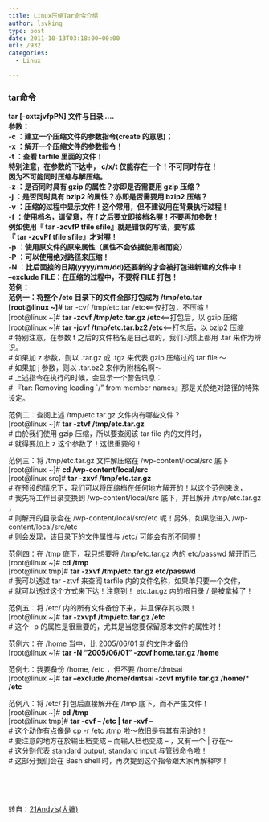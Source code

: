 ```yaml
---
title: Linux压缩Tar命令介绍
author: lsvking
type: post
date: 2011-10-13T03:18:00+00:00
url: /932
categories:
  - Linux

---
```

### <a id="tar" style="direction: ltr;" name="tar"><strong style="direction: ltr;">tar命令</strong></a>

<div>
  <p>
    <strong>tar [-cxtzjvfpPN] 文件与目录 &#8230;.<br /> 参数：<br /> -c ：建立一个压缩文件的参数指令(create 的意思)；<br /> -x ：解开一个压缩文件的参数指令！<br /> -t ：查看 tarfile 里面的文件！<br /> 特别注意，在参数的下达中， c/x/t 仅能存在一个！不可同时存在！<br /> 因为不可能同时压缩与解压缩。<br /> -z ：是否同时具有 gzip 的属性？亦即是否需要用 gzip 压缩？<br /> -j ：是否同时具有 bzip2 的属性？亦即是否需要用 bzip2 压缩？<br /> -v ：压缩的过程中显示文件！这个常用，但不建议用在背景执行过程！<br /> -f ：使用档名，请留意，在 f 之后要立即接档名喔！不要再加参数！<br /> 例如使用『 tar -zcvfP tfile sfile』就是错误的写法，要写成<br /> 『 tar -zcvPf tfile sfile』才对喔！<br /> -p ：使用原文件的原来属性（属性不会依据使用者而变）<br /> -P ：可以使用绝对路径来压缩！<br /> -N ：比后面接的日期(yyyy/mm/dd)还要新的才会被打包进新建的文件中！<br /> &#8211;exclude FILE：在压缩的过程中，不要将 FILE 打包！<br /> 范例：<br /> 范例一：将整个 /etc 目录下的文件全部打包成为 /tmp/etc.tar<br /> [root@linux ~]#</strong> tar -cvf /tmp/etc.tar /etc<==仅打包，不压缩！<br /> [root@linux ~]# <strong>tar -zcvf /tmp/etc.tar.gz /etc</strong><==打包后，以 gzip 压缩<br /> [root@linux ~]# <strong>tar -jcvf /tmp/etc.tar.bz2 /etc</strong><==打包后，以 bzip2 压缩<br /> # 特别注意，在参数 f 之后的文件档名是自己取的，我们习惯上都用 .tar 来作为辨识。<br /> # 如果加 z 参数，则以 .tar.gz 或 .tgz 来代表 gzip 压缩过的 tar file ～<br /> # 如果加 j 参数，则以 .tar.bz2 来作为附档名啊～<br /> # 上述指令在执行的时候，会显示一个警告讯息：<br /> # 『tar: Removing leading `/&#8221; from member names』那是关於绝对路径的特殊设定。
  </p>
  
  <p>
    范例二：查阅上述 /tmp/etc.tar.gz 文件内有哪些文件？<br /> [root@linux ~]# <strong>tar -ztvf /tmp/etc.tar.gz</strong><br /> # 由於我们使用 gzip 压缩，所以要查阅该 tar file 内的文件时，<br /> # 就得要加上 z 这个参数了！这很重要的！
  </p>
  
  <p>
    范例三：将 /tmp/etc.tar.gz 文件解压缩在 /wp-content/local/src 底下<br /> [root@linux ~]# <strong>cd /wp-content/local/src</strong><br /> [root@linux src]# <strong>tar -zxvf /tmp/etc.tar.gz</strong><br /> # 在预设的情况下，我们可以将压缩档在任何地方解开的！以这个范例来说，<br /> # 我先将工作目录变换到 /wp-content/local/src 底下，并且解开 /tmp/etc.tar.gz ，<br /> # 则解开的目录会在 /wp-content/local/src/etc 呢！另外，如果您进入 /wp-content/local/src/etc<br /> # 则会发现，该目录下的文件属性与 /etc/ 可能会有所不同喔！
  </p>
  
  <p>
    范例四：在 /tmp 底下，我只想要将 /tmp/etc.tar.gz 内的 etc/passwd 解开而已<br /> [root@linux ~]# <strong>cd /tmp</strong><br /> [root@linux tmp]# <strong>tar -zxvf /tmp/etc.tar.gz etc/passwd</strong><br /> # 我可以透过 tar -ztvf 来查阅 tarfile 内的文件名称，如果单只要一个文件，<br /> # 就可以透过这个方式来下达！注意到！ etc.tar.gz 内的根目录 / 是被拿掉了！
  </p>
  
  <p>
    范例五：将 /etc/ 内的所有文件备份下来，并且保存其权限！<br /> [root@linux ~]# <strong>tar -zxvpf /tmp/etc.tar.gz /etc</strong><br /> # 这个 -p 的属性是很重要的，尤其是当您要保留原本文件的属性时！
  </p>
  
  <p>
    范例六：在 /home 当中，比 2005/06/01 新的文件才备份<br /> [root@linux ~]# <strong>tar -N &#8220;2005/06/01&#8221; -zcvf home.tar.gz /home</strong>
  </p>
  
  <p>
    范例七：我要备份 /home, /etc ，但不要 /home/dmtsai<br /> [root@linux ~]# <strong>tar &#8211;exclude /home/dmtsai -zcvf myfile.tar.gz /home/* /etc</strong>
  </p>
  
  <p>
    范例八：将 /etc/ 打包后直接解开在 /tmp 底下，而不产生文件！<br /> [root@linux ~]# <strong>cd /tmp</strong><br /> [root@linux tmp]# <strong>tar -cvf &#8211; /etc | tar -xvf &#8211;</strong><br /> # 这个动作有点像是 cp -r /etc /tmp 啦～依旧是有其有用途的！<br /> # 要注意的地方在於输出档变成 &#8211; 而输入档也变成 &#8211; ，又有一个 | 存在～<br /> # 这分别代表 standard output, standard input 与管线命令啦！<br /> # 这部分我们会在 Bash shell 时，再次提到这个指令跟大家再解释啰！
  </p>
  
  <p>
    &nbsp;
  </p>
  
  <p>
    &nbsp;
  </p>
  
  <p>
    转自：<a href="http://www.21andy.com/blog/20060820/389.html">21Andy&#8217;s(大婶)</a><br /> <!--EndFragment--></div>